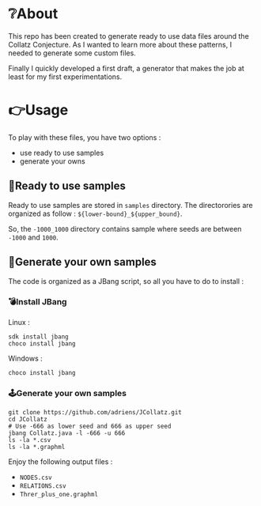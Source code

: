 # ❔About

This repo has been created to generate ready to use data files around the Collatz Conjecture. As I
wanted to learn more about these patterns, I needed to generate some custom files.

Finally I quickly developed a first draft, a generator that makes the job at least for my first experimentations.

# 👉Usage

To play with these files, you have two options :

- use ready to use samples
- generate your owns

## 📂Ready to use samples

Ready to use samples are stored in `samples` directory. The directorories are organized
as follow : `${lower-bound}_${upper_bound}`.

So, the `-1000_1000` directory contains sample where seeds are between `-1000` and `1000`.

## 🚀Generate your own samples

The code is organized as a JBang script, so all you have to do to install :

### 💣Install JBang

Linux :

```
sdk install jbang
choco install jbang
```

Windows :

```
choco install jbang
```
### 🕹️Generate your own samples

```shell
git clone https://github.com/adriens/JCollatz.git
cd JCollatz
# Use -666 as lower seed and 666 as upper seed
jbang Collatz.java -l -666 -u 666
ls -la *.csv
ls -la *.graphml
```

Enjoy the following output files :

- `NODES.csv`
- `RELATIONS.csv`
- `Threr_plus_one.graphml`
